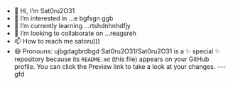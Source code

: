 - 👋 Hi, I’m Sat0ru2O31
- 👀 I’m interested in ...e bgfsgn ggb
- 🌱 I’m currently learning ...rtshdnhnhdfjy
- 💞️ I’m looking to collaborate on ...reagsreh
- 📫 How to reach me satoru)))
- 😄 Pronouns: ujbgdagbrdbgd
Sat0ru2O31/Sat0ru2O31 is a ✨ special ✨ repository because its `README.md` (this file) appears on your GitHub profile.
You can click the Preview link to take a look at your changes.
---gfd
